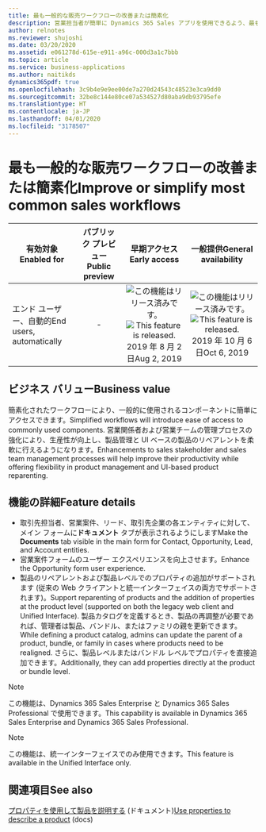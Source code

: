 ```yaml
---
title: 最も一般的な販売ワークフローの改善または簡素化
description: 営業担当者が簡単に Dynamics 365 Sales アプリを使用できるよう、最も一般的な営業ワークフローを改善または簡素化します。
author: relnotes
ms.reviewer: shujoshi
ms.date: 03/20/2020
ms.assetid: e061278d-615e-e911-a96c-000d3a1c7bbb
ms.topic: article
ms.service: business-applications
ms.author: naitikds
dynamics365pdf: true
ms.openlocfilehash: 3c9b4e9e9ee00de7a270d24543c48523e3ca9dd0
ms.sourcegitcommit: 32be8c144e80ce07a534527d80aba9db93795efe
ms.translationtype: HT
ms.contentlocale: ja-JP
ms.lasthandoff: 04/01/2020
ms.locfileid: "3178507"
---
```

# <a name="improve-or-simplify-most-common-sales-workflows"></a><span data-ttu-id="0b87e-103">最も一般的な販売ワークフローの改善または簡素化</span><span class="sxs-lookup"><span data-stu-id="0b87e-103">Improve or simplify most common sales workflows</span></span>


| <span data-ttu-id="0b87e-104">有効対象</span><span class="sxs-lookup"><span data-stu-id="0b87e-104">Enabled for</span></span>    |  <span data-ttu-id="0b87e-105">パブリック プレビュー</span><span class="sxs-lookup"><span data-stu-id="0b87e-105">Public preview</span></span> | <span data-ttu-id="0b87e-106">早期アクセス</span><span class="sxs-lookup"><span data-stu-id="0b87e-106">Early access</span></span> | <span data-ttu-id="0b87e-107">一般提供</span><span class="sxs-lookup"><span data-stu-id="0b87e-107">General availability</span></span> | 
| ---------- | :----------: |:----------: |:----------: |
|<span data-ttu-id="0b87e-108">エンド ユーザー、自動的</span><span class="sxs-lookup"><span data-stu-id="0b87e-108">End users, automatically</span></span>|-|<span data-ttu-id="0b87e-109">![この機能はリリース済みです。](/dynamics365-release-plan/media/green-checkmark.png "この機能はリリース済みです。")</span><span class="sxs-lookup"><span data-stu-id="0b87e-109">![This feature is released.](/dynamics365-release-plan/media/green-checkmark.png "This feature is released.")</span></span> <span data-ttu-id="0b87e-110">2019 年 8 月 2 日</span><span class="sxs-lookup"><span data-stu-id="0b87e-110">Aug 2, 2019</span></span>| <span data-ttu-id="0b87e-111">![この機能はリリース済みです。](/dynamics365-release-plan/media/green-checkmark.png "この機能はリリース済みです。")</span><span class="sxs-lookup"><span data-stu-id="0b87e-111">![This feature is released.](/dynamics365-release-plan/media/green-checkmark.png "This feature is released.")</span></span> <span data-ttu-id="0b87e-112">2019 年 10 月 6 日</span><span class="sxs-lookup"><span data-stu-id="0b87e-112">Oct 6, 2019</span></span>|


## <a name="business-value"></a><span data-ttu-id="0b87e-113">ビジネス バリュー</span><span class="sxs-lookup"><span data-stu-id="0b87e-113">Business value</span></span>
<!-- bv start -->
<span data-ttu-id="0b87e-114">簡素化されたワークフローにより、一般的に使用されるコンポーネントに簡単にアクセスできます。</span><span class="sxs-lookup"><span data-stu-id="0b87e-114">Simplified workflows will introduce ease of access to commonly used components.</span></span> <span data-ttu-id="0b87e-115">営業関係者および営業チームの管理プロセスの強化により、生産性が向上し、製品管理と UI ベースの製品のリペアレントを柔軟に行えるようになります。</span><span class="sxs-lookup"><span data-stu-id="0b87e-115">Enhancements to sales stakeholder and sales team management processes will help improve their productivity while offering flexibility in product management and UI-based product reparenting.</span></span>
<!-- bv end -->



## <a name="feature-details"></a><span data-ttu-id="0b87e-116">機能の詳細</span><span class="sxs-lookup"><span data-stu-id="0b87e-116">Feature details</span></span>
<!--feature detail start -->
-  <span data-ttu-id="0b87e-117">取引先担当者、営業案件、リード、取引先企業の各エンティティに対して、メイン フォームに**ドキュメント** タブが表示されるようにします</span><span class="sxs-lookup"><span data-stu-id="0b87e-117">Make the **Documents** tab visible in the main form for Contact, Opportunity, Lead, and Account entities.</span></span>
-  <span data-ttu-id="0b87e-118">営業案件フォームのユーザー エクスペリエンスを向上させます。</span><span class="sxs-lookup"><span data-stu-id="0b87e-118">Enhance the Opportunity form user experience.</span></span>
-  <span data-ttu-id="0b87e-119">製品のリペアレントおよび製品レベルでのプロパティの追加がサポートされます (従来の Web クライアントと統一インターフェイスの両方でサポートされます)。</span><span class="sxs-lookup"><span data-stu-id="0b87e-119">Support reparenting of products and the addition of properties at the product level (supported on both the legacy web client and Unified Interface).</span></span>
   <span data-ttu-id="0b87e-120">製品カタログを定義するとき、製品の再調整が必要であれば、管理者は製品、バンドル、またはファミリの親を更新できます。</span><span class="sxs-lookup"><span data-stu-id="0b87e-120">While defining a product catalog, admins can update the parent of a product, bundle, or family in cases where products need to be realigned.</span></span> <span data-ttu-id="0b87e-121">さらに、製品レベルまたはバンドル レベルでプロパティを直接追加できます。</span><span class="sxs-lookup"><span data-stu-id="0b87e-121">Additionally, they can add properties directly at the product or bundle level.</span></span> 

> [!NOTE] 
> <span data-ttu-id="0b87e-122">この機能は、Dynamics 365 Sales Enterprise と Dynamics 365 Sales Professional で使用できます。</span><span class="sxs-lookup"><span data-stu-id="0b87e-122">This capability is available in Dynamics 365 Sales Enterprise and Dynamics 365 Sales Professional.</span></span>
<!--feature detail end -->


> [!NOTE]
> <span data-ttu-id="0b87e-123">この機能は、統一インターフェイスでのみ使用できます。</span><span class="sxs-lookup"><span data-stu-id="0b87e-123">This feature is available in the Unified Interface only.</span></span>







## <a name="see-also"></a><span data-ttu-id="0b87e-124">関連項目</span><span class="sxs-lookup"><span data-stu-id="0b87e-124">See also</span></span>
<span data-ttu-id="0b87e-125">[プロパティを使用して製品を説明する](https://docs.microsoft.com/dynamics365/sales-enterprise/use-properties-describe-product) (ドキュメント)</span><span class="sxs-lookup"><span data-stu-id="0b87e-125">[Use properties to describe a product](https://docs.microsoft.com/dynamics365/sales-enterprise/use-properties-describe-product) (docs)</span></span>
